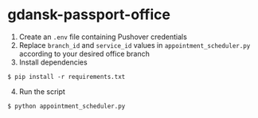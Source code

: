 # gdansk-passport-office

1. Create an `.env` file containing Pushover credentials
2. Replace `branch_id` and `service_id` values in `appointment_scheduler.py` according to your desired office branch
3. Install dependencies
```
$ pip install -r requirements.txt
```
4. Run the script
```
$ python appointment_scheduler.py
```
